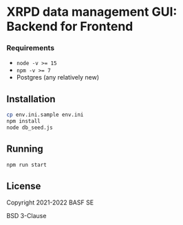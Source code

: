 # XRPD data management GUI: Backend for Frontend

### Requirements

- `node -v >= 15`
- `npm -v >= 7`
- Postgres (any relatively new)

## Installation

```bash
cp env.ini.sample env.ini
npm install
node db_seed.js
```

## Running

```bash
npm run start
```

## License

Copyright 2021-2022 BASF SE

BSD 3-Clause
